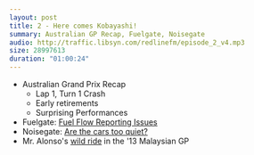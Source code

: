 ```yaml
---
layout: post
title: 2 - Here comes Kobayashi!
summary: Australian GP Recap, Fuelgate, Noisegate
audio: http://traffic.libsyn.com/redlinefm/episode_2_v4.mp3
size: 28997613
duration: "01:00:24"
---
```


* Australian Grand Prix Recap
  * Lap 1, Turn 1 Crash
  * Early retirements
  * Surprising Performances
* Fuelgate: [Fuel Flow Reporting Issues](http://www.formula1.com/news/headlines/2014/3/15579.html)
* Noisegate: [Are the cars too quiet?](http://www.youtube.com/watch?v=jS4Dh_EAfJI)
* Mr. Alonso's [wild ride](http://www.youtube.com/watch?v=W9BrZb5ZZtY) in the '13 Malaysian GP

<!-- more --> 

<audio src="http://traffic.libsyn.com/redlinefm/episode_2_v4.mp3" preload="none" />

[Download MP3](http://traffic.libsyn.com/redlinefm/episode_2_v4.mp3)
